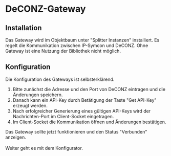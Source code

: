 <!DOCTYPE html>
<html lang="de">
  <head>
    <meta charset="utf-8">
	<meta name="viewport" content="width=device-width">
  </head>

  <body>
	<h1>DeCONZ-Gateway</h1>
	<h2>Installation</h2>
	Das Gateway wird im Objektbaum unter "Splitter Instanzen" installiert. Es regelt die Kommunikation zwischen IP-Symcon und DeCONZ. Ohne Gateway ist eine Nutzung der Bibliothek nicht möglich.
	<h2>Konfiguration</h2>
	Die Konfiguration des Gateways ist selbsterklärend.
	<ol>
		<li>Bitte zunächst die Adresse und den Port von DeCONZ eintragen und die Änderungen speichern.</li>
		<li>Danach kann ein API-Key durch Betätigung der Taste "Get API-Key" erzeugt werden.</li>
		<li>Nach erfolgreicher Generierung eines gültigen API-Keys wird der Nachrichten-Port im Client-Socket eingetragen.</li>
		<li>Im Client-Socket die Kommunikation öffnen und Änderungen bestätigen.</li>
	</ol>
	Das Gateway sollte jetzt funktionieren und den Status "Verbunden" anzeigen.<br><br>
	Weiter geht es mit dem Konfigurator.
  </body>
</html>

